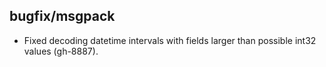 ## bugfix/msgpack

* Fixed decoding datetime intervals with fields larger than possible int32
  values (gh-8887).
